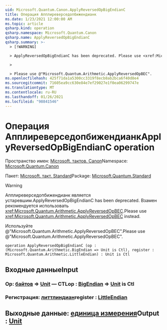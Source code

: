 ```yaml
---
uid: Microsoft.Quantum.Canon.ApplyReversedOpBigEndianC
title: Операция Апплиреверседопбижендианк
ms.date: 1/23/2021 12:00:00 AM
ms.topic: article
qsharp.kind: operation
qsharp.namespace: Microsoft.Quantum.Canon
qsharp.name: ApplyReversedOpBigEndianC
qsharp.summary: >-
  > [!WARNING]

  > ApplyReversedOpBigEndianC has been deprecated. Please use <xref:Microsoft.Quantum.Arithmetic.ApplyReversedOpBEC> instead.

  >

  > Please use @"Microsoft.Quantum.Arithmetic.ApplyReversedOpBEC".
ms.openlocfilehash: 425f71da1a5300cc3319f8ecb8ab2bca6f40d8e4
ms.sourcegitcommit: 71605ea9cc630e84e7ef29027e1f0ea06299747e
ms.translationtype: MT
ms.contentlocale: ru-RU
ms.lasthandoff: 01/26/2021
ms.locfileid: "98841546"
---
```

# <a name="applyreversedopbigendianc-operation"></a><span data-ttu-id="682b6-102">Операция Апплиреверседопбижендианк</span><span class="sxs-lookup"><span data-stu-id="682b6-102">ApplyReversedOpBigEndianC operation</span></span>

<span data-ttu-id="682b6-103">Пространство имен: [Microsoft. тактов. Canon](xref:Microsoft.Quantum.Canon)</span><span class="sxs-lookup"><span data-stu-id="682b6-103">Namespace: [Microsoft.Quantum.Canon](xref:Microsoft.Quantum.Canon)</span></span>

<span data-ttu-id="682b6-104">Пакет: [Microsoft. такт. Standard](https://nuget.org/packages/Microsoft.Quantum.Standard)</span><span class="sxs-lookup"><span data-stu-id="682b6-104">Package: [Microsoft.Quantum.Standard](https://nuget.org/packages/Microsoft.Quantum.Standard)</span></span>


> [!WARNING]
> <span data-ttu-id="682b6-105">Апплиреверседопбижендианк является устаревшим.</span><span class="sxs-lookup"><span data-stu-id="682b6-105">ApplyReversedOpBigEndianC has been deprecated.</span></span> <span data-ttu-id="682b6-106">Взамен рекомендуется использовать <xref:Microsoft.Quantum.Arithmetic.ApplyReversedOpBEC>.</span><span class="sxs-lookup"><span data-stu-id="682b6-106">Please use <xref:Microsoft.Quantum.Arithmetic.ApplyReversedOpBEC> instead.</span></span>
>
> <span data-ttu-id="682b6-107">Используйте @"Microsoft.Quantum.Arithmetic.ApplyReversedOpBEC".</span><span class="sxs-lookup"><span data-stu-id="682b6-107">Please use @"Microsoft.Quantum.Arithmetic.ApplyReversedOpBEC".</span></span>



```qsharp
operation ApplyReversedOpBigEndianC (op : (Microsoft.Quantum.Arithmetic.BigEndian => Unit is Ctl), register : Microsoft.Quantum.Arithmetic.LittleEndian) : Unit is Ctl
```


## <a name="input"></a><span data-ttu-id="682b6-108">Входные данные</span><span class="sxs-lookup"><span data-stu-id="682b6-108">Input</span></span>

### <a name="op--bigendian--unit--is-ctl"></a><span data-ttu-id="682b6-109">Op: [байтов](xref:Microsoft.Quantum.Arithmetic.BigEndian) => [Unit](xref:microsoft.quantum.lang-ref.unit)  — CTL</span><span class="sxs-lookup"><span data-stu-id="682b6-109">op : [BigEndian](xref:Microsoft.Quantum.Arithmetic.BigEndian) => [Unit](xref:microsoft.quantum.lang-ref.unit)  is Ctl</span></span>




### <a name="register--littleendian"></a><span data-ttu-id="682b6-110">Регистрация: [литтлиндиан](xref:Microsoft.Quantum.Arithmetic.LittleEndian)</span><span class="sxs-lookup"><span data-stu-id="682b6-110">register : [LittleEndian](xref:Microsoft.Quantum.Arithmetic.LittleEndian)</span></span>





## <a name="output--unit"></a><span data-ttu-id="682b6-111">Выходные данные: [единица измерения](xref:microsoft.quantum.lang-ref.unit)</span><span class="sxs-lookup"><span data-stu-id="682b6-111">Output : [Unit](xref:microsoft.quantum.lang-ref.unit)</span></span>

